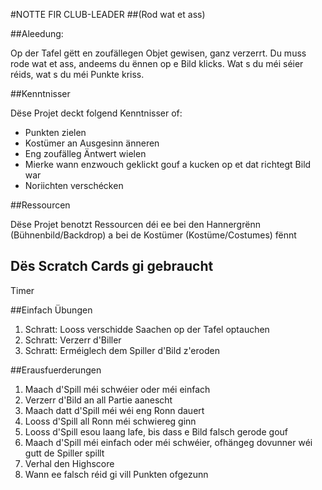 #NOTTE FIR CLUB-LEADER
##(Rod wat et ass)

##Aleedung:

Op der Tafel gëtt en zoufällegen Objet gewisen, ganz verzerrt. Du muss rode wat et ass, andeems du ënnen op e Bild klicks. Wat s du méi séier réids, wat s du méi Punkte kriss.

##Kenntnisser

Dëse Projet deckt folgend Kenntnisser of:
* Punkten zielen
* Kostümer an Ausgesinn änneren
* Eng zoufälleg Äntwert wielen
* Mierke wann enzwouch geklickt gouf a kucken op et dat richtegt Bild war
* Noriichten verschécken 

##Ressourcen

Dëse Projet benotzt Ressourcen déi ee bei den Hannergrënn (Bühnenbild/Backdrop) a bei de Kostümer (Kostüme/Costumes) fënnt

## Dës Scratch Cards gi gebraucht

Timer

##Einfach Übungen

1. Schratt: Looss verschidde Saachen op der Tafel optauchen
2. Schratt: Verzerr d'Biller
3. Schratt: Erméiglech dem Spiller d'Bild z'eroden

##Erausfuerderungen
1. Maach d'Spill méi schwéier oder méi einfach
2. Verzerr d'Bild an all Partie aanescht
3. Maach datt d'Spill méi wéi eng Ronn dauert
4. Looss d'Spill all Ronn méi schwiereg ginn
5. Looss d'Spill esou laang lafe, bis dass e Bild falsch gerode gouf
6. Maach d'Spill méi einfach oder méi schwéier, ofhängeg dovunner wéi gutt de Spiller spillt
7. Verhal den Highscore
8. Wann ee falsch réid gi vill Punkten ofgezunn